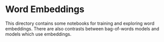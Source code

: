 # Word Embeddings

This directory contains some notebooks for training and exploring word embeddings.  There are also contrasts between bag-of-words models and models which use embeddings.